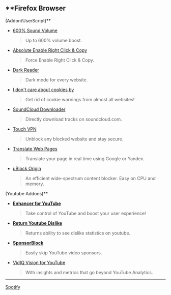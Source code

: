 ## **Firefox Browser 

(Addon/UserScript)**

* [600% Sound Volume](https://addons.mozilla.org/en-US/firefox/addon/600-sound-volume/)
  >Up to 600% volume boost.
* [Absolute Enable Right Click & Copy](https://addons.mozilla.org/en-US/firefox/addon/absolute-enable-right-click/)
  >Force Enable Right Click & Copy.
* [Dark Reader](https://addons.mozilla.org/en-US/firefox/addon/darkreader/)
  >Dark mode for every website.
* [I don't care about cookies by](https://addons.mozilla.org/en-US/firefox/addon/i-dont-care-about-cookies/)
  >Get rid of cookie warnings from almost all websites!
* [SoundCloud Downloader](https://addons.mozilla.org/en-US/firefox/addon/soundcloud-dl/)
  >Directly download tracks on soundcloud.com.
* [Touch VPN](https://addons.mozilla.org/en-US/firefox/addon/touch-vpn/)
  >Unblock any blocked website and stay secure.  
* [Translate Web Pages](https://addons.mozilla.org/en-US/firefox/addon/traduzir-paginas-web/)
  >Translate your page in real time using Google or Yandex.
* [uBlock Origin](https://addons.mozilla.org/en-US/firefox/addon/ublock-origin/)
  >An efficient wide-spectrum content blocker. Easy on CPU and memory.

(Youtube Addons)**

* [**Enhancer for YouTube**](https://addons.mozilla.org/en-US/firefox/addon/enhancer-for-youtube/)
  >Take control of YouTube and boost your user experience!
* [**Return Youtube Dislike**](https://addons.mozilla.org/en-US/firefox/addon/return-youtube-dislikes/)
  >Returns ability to see dislike statistics on youtube.
* [**SponsorBlock**](https://addons.mozilla.org/en-US/firefox/addon/sponsorblock/)
  >Easily skip YouTube video sponsors.
* [VidIQ Vision for YouTube](https://addons.mozilla.org/en-US/firefox/addon/vidiq-vision-youtube/)
  >With insights and metrics that go beyond YouTube Analytics.


  




















---






[Spotify](https://github.com/amd64fox/SpotX)








